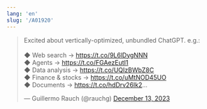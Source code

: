 ```yaml
---
lang: 'en'
slug: '/A01920'
---
```


<blockquote class="twitter-tweet">
<p lang="en" dir="ltr">
Excited about vertically-optimized, unbundled ChatGPT. e.g.:<br/><br/>◆ Web search → <a href="https://t.co/9L6lDygNNN">https://t.co/9L6lDygNNN</a><br/>◆ Agents → <a href="https://t.co/FGAezEutI1">https://t.co/FGAezEutI1</a><br/>◆ Data analysis → <a href="https://t.co/UQIzBWbZ8C">https://t.co/UQIzBWbZ8C</a><br/>◆ Finance &amp; stocks → <a href="https://t.co/uMtNOD45UO">https://t.co/uMtNOD45UO</a><br/>◆ Documents → <a href="https://t.co/hdDrv26Ik2">https://t.co/hdDrv26Ik2</a>…
</p>
&mdash; Guillermo Rauch (@rauchg) <a href="https://twitter.com/rauchg/status/1734977687545090346?ref_src=twsrc%5Etfw">December 13, 2023</a></blockquote>
